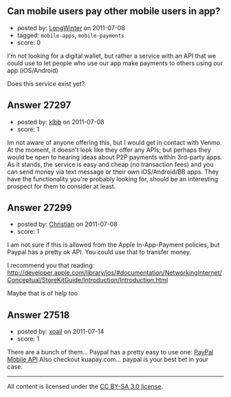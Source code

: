 ## Can mobile users pay other mobile users in app?

- posted by: [LongWinter](https://stackexchange.com/users/-1/8540-longwinter) on 2011-07-08
- tagged: `mobile-apps`, `mobile-payments`
- score: 0

I'm not looking for a digital wallet, but rather a service with an API that we could use to let people who use our app make payments to others using our app (iOS/Android)

Does this service exist yet?


## Answer 27297

- posted by: [klbb](https://stackexchange.com/users/-1/11831-klbb) on 2011-07-08
- score: 1

Im not aware of anyone offering this, but I would get in contact with Venmo. At the moment, it doesn't look like they offer any APIs; but perhaps they would be open to hearing ideas about P2P payments within 3rd-party apps. As it stands, the service is easy and cheap (no transaction fees) and you can send money via text message or their own iOS/Android/BB apps. They have the functionality you're probably looking for, should be an interesting prospect for them to consider at least.


## Answer 27299

- posted by: [Christian](https://stackexchange.com/users/-1/9952-christian) on 2011-07-08
- score: 1

I am not sure if this is allowed from the Apple In-App-Payment policies, but Paypal has a pretty ok API. You could use that to transfer money.

I recommend you that reading:
http://developer.apple.com/library/ios/#documentation/NetworkingInternet/Conceptual/StoreKitGuide/Introduction/Introduction.html

Maybe that is of help too


## Answer 27518

- posted by: [xoail](https://stackexchange.com/users/-1/10811-xoail) on 2011-07-14
- score: 1

<p>There are a bunch of them... Paypal has a pretty easy to use one: <a href="https://www.x.com/community/ppx/xspaces/mobile" rel="nofollow">PayPal Mobile API</a>
Also checkout kuapay.com... paypal is your best bet in your case.</p>




---

All content is licensed under the [CC BY-SA 3.0 license](https://creativecommons.org/licenses/by-sa/3.0/).
